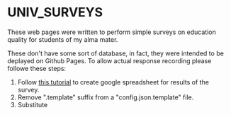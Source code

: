 # UNIV_SURVEYS
These web pages were written to perform simple surveys on education quality for students of my alma mater.

These don't have some sort of database, in fact, they were intended to be deplayed on Github Pages. To allow actual response recording please followe these steps:
1. Follow [this tutorial](https://dev.to/kromate/connecting-your-html-forms-to-a-google-spreadsheet-p9h) to create google spreadsheet for results of the survey.
2. Remove ".template" suffix from a "config.json.template" file.
3. Substitute <SCRIPT URL GOES HERE> for your scriptURL you've created during the tutorial.
4. If you want for a feedback to be separated from actual survey results, go through a tutorial once more to create a feedback spreadsheet.
5. Look through "study_data.json" and "questions_data.json" files and figure out a format for year-group-discipline-teacher mappings and question formats. These are not so hard to grasp, but I may update this file to concrete descriptions in the future.
6. After pages deplayment, share a link to "page1.html" whereever it is on the web.
  
Hope someone would find this repo useful.
